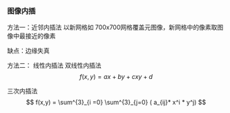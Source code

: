 ### 图像内插


方法一：近邻内插法
以新网格如 700x700网格覆盖元图像，新网格中的像素取图像中最接近的像素

缺点：边缘失真

方法二： 线性内插法
双线性内插法
$$ f(x,y) = ax + by + cxy + d $$

三次内插法
$$ f(x,y) = \sum^{3}_{i =0}    \sum^{3}_{j=0}   ( a_{ij}* x^i * y^j)   $$

